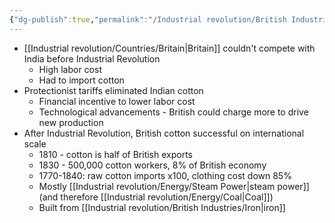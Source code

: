 ```yaml
---
{"dg-publish":true,"permalink":"/Industrial revolution/British Industries/Cotton/"}
---
```


* [[Industrial revolution/Countries/Britain\|Britain]] couldn't compete with India before Industrial Revolution
	* High labor cost
	* Had to import cotton
* Protectionist tariffs eliminated Indian cotton
	* Financial incentive to lower labor cost
	* Technological advancements - British could charge more to drive new production
* After Industrial Revolution, British cotton successful on international scale
	* 1810 - cotton is half of British exports
	* 1830 - 500,000 cotton workers, 8% of British economy
	* 1770-1840: raw cotton imports x100, clothing cost down 85%
	* Mostly [[Industrial revolution/Energy/Steam Power\|steam power]](and therefore [[Industrial revolution/Energy/Coal\|Coal]])
	* Built from [[Industrial revolution/British Industries/Iron\|iron]]